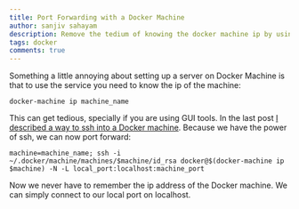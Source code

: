 ```yaml
---
title: Port Forwarding with a Docker Machine
author: sanjiv sahayam
description: Remove the tedium of knowing the docker machine ip by using ssh and port forwarding.
tags: docker
comments: true
---
```


Something a little annoying about setting up a server on Docker Machine is that to use the service you need to know the ip of the machine:

```{.terminal .scrollx}
docker-machine ip machine_name
```

This can get tedious, specially if you are using GUI tools. In the last post [I described a way to ssh into a Docker machine](http://sanj.ink/2015-12-06-how-to-ssh-into-a-docker-machine.html). Because we have the power of ssh, we can now port forward:

```{.terminal .scrollx}
machine=machine_name; ssh -i ~/.docker/machine/machines/$machine/id_rsa docker@$(docker-machine ip $machine) -N -L local_port:localhost:machine_port
```

Now we never have to remember the ip address of the Docker machine. We can simply connect to our local port on localhost.